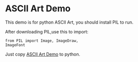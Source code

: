# ASCII Art Demo

This demo is for python ASCII Art, you should install PIL to run.

After downloading PIL,use this to import:

<code data-backticks="3">from PIL import Image, ImageDraw, ImageFont</code>

Just copy <a href="https://github.com/Bingxiusmall/ASCII_Art_Demo/blob/main/ASCII%20Art%20Demo">ASCII Art Demo</a> to python.
